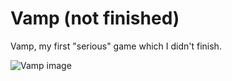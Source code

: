 # Vamp (not finished)
Vamp, my first "serious" game which I didn't finish.

![Vamp image](https://i.gyazo.com/c6f3f5444e89fc71e0a317756e9778d0.png)
